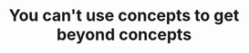 ---
title: You can't use concepts to get beyond concepts
tags: concepts consciousness self buddhism inspection
---